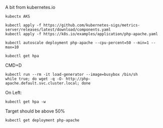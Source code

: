 A bit from kubernetes.io

```
kubectx AKS

kubectl apply -f https://github.com/kubernetes-sigs/metrics-server/releases/latest/download/components.yaml
kubectl apply -f https://k8s.io/examples/application/php-apache.yaml

```

```
kubectl autoscale deployment php-apache --cpu-percent=50 --min=1 --max=10
```

```
kubectl get hpa
```

CMD+D

```
kubectl run --rm -it load-generator --image=busybox /bin/sh
while true; do wget -q -O- http://php-apache.default.svc.cluster.local; done
```

On Left:
```
kubectl get hpa -w
```

Target should be above 50%

```
kubectl get deployment php-apache
```